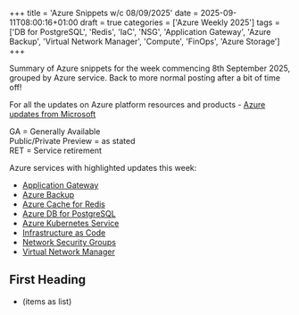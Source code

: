 +++
title = 'Azure Snippets w/c 08/09/2025'
date = 2025-09-11T08:00:16+01:00
draft = true
categories = ['Azure Weekly 2025']
tags = ['DB for PostgreSQL', 'Redis', 'IaC', 'NSG', 'Application Gateway', 'Azure Backup', 'Virtual Network Manager', 'Compute', 'FinOps', 'Azure Storage']
+++

Summary of Azure snippets for the week commencing 8th September 2025, grouped by Azure service. Back to more normal posting after a bit of time off!

For all the updates on Azure platform resources and products - [Azure updates from Microsoft](https://azure.microsoft.com/updates/)

GA = Generally Available  
Public/Private Preview = as stated  
RET = Service retirement

Azure services with highlighted updates this week:

- [Application Gateway](#application-gateway)
- [Azure Backup](#azure-backup)
- [Azure Cache for Redis](#azure-cache-for-redis)
- [Azure DB for PostgreSQL](#azure-db-for-postgresql)
- [Azure Kubernetes Service](#azure-kubernetes-service)
- [Infrastructure as Code](#infrastructure-as-code)
- [Network Security Groups](#network-security-groups)
- [Virtual Network Manager](#virtual-network-manager)

## First Heading

- (items as list)
